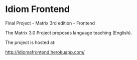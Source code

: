 # Idiom Frontend
Final Project - Matrix 3rd edition - Frontend


The Matrix 3.0 Project proposes language teaching (English).

The project is hosted at:

http://idiomafrontend.herokuapp.com/
